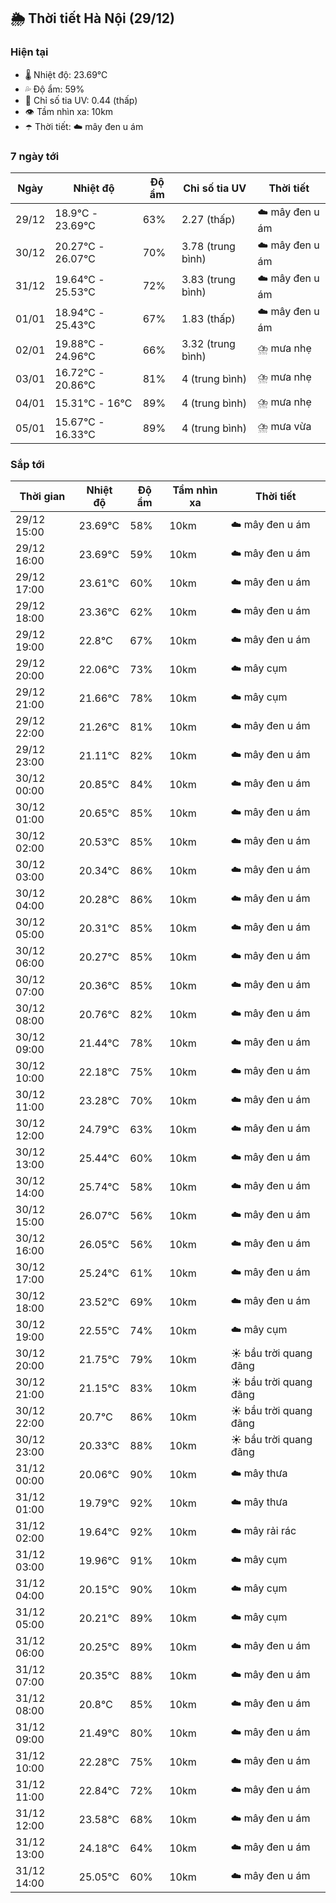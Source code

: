## 🌦️ Thời tiết Hà Nội (29/12)

### Hiện tại

- 🌡️ Nhiệt độ: 23.69℃
- 💦 Độ ẩm: 59%
- 🌟 Chỉ số tia UV: 0.44 (thấp)
- 👁️ Tầm nhìn xa: 10km
- ☂️ Thời tiết: ☁️ mây đen u ám

### 7 ngày tới

| Ngày | Nhiệt độ | Độ ẩm | Chỉ số tia UV | Thời tiết |
| --- | --- | --- | --- | --- |
| 29/12 | 18.9℃ - 23.69℃ | 63% | 2.27 (thấp) | ☁️ mây đen u ám |
| 30/12 | 20.27℃ - 26.07℃ | 70% | 3.78 (trung bình) | ☁️ mây đen u ám |
| 31/12 | 19.64℃ - 25.53℃ | 72% | 3.83 (trung bình) | ☁️ mây đen u ám |
| 01/01 | 18.94℃ - 25.43℃ | 67% | 1.83 (thấp) | ☁️ mây đen u ám |
| 02/01 | 19.88℃ - 24.96℃ | 66% | 3.32 (trung bình) | ⛈️ mưa nhẹ |
| 03/01 | 16.72℃ - 20.86℃ | 81% | 4 (trung bình) | ⛈️ mưa nhẹ |
| 04/01 | 15.31℃ - 16℃ | 89% | 4 (trung bình) | ⛈️ mưa nhẹ |
| 05/01 | 15.67℃ - 16.33℃ | 89% | 4 (trung bình) | ⛈️ mưa vừa |

### Sắp tới

| Thời gian | Nhiệt độ | Độ ẩm | Tầm nhìn xa | Thời tiết |
| --- | --- | --- | --- | --- |
| 29/12 15:00 | 23.69℃ | 58% | 10km | ☁️ mây đen u ám |
| 29/12 16:00 | 23.69℃ | 59% | 10km | ☁️ mây đen u ám |
| 29/12 17:00 | 23.61℃ | 60% | 10km | ☁️ mây đen u ám |
| 29/12 18:00 | 23.36℃ | 62% | 10km | ☁️ mây đen u ám |
| 29/12 19:00 | 22.8℃ | 67% | 10km | ☁️ mây đen u ám |
| 29/12 20:00 | 22.06℃ | 73% | 10km | ☁️ mây cụm |
| 29/12 21:00 | 21.66℃ | 78% | 10km | ☁️ mây cụm |
| 29/12 22:00 | 21.26℃ | 81% | 10km | ☁️ mây đen u ám |
| 29/12 23:00 | 21.11℃ | 82% | 10km | ☁️ mây đen u ám |
| 30/12 00:00 | 20.85℃ | 84% | 10km | ☁️ mây đen u ám |
| 30/12 01:00 | 20.65℃ | 85% | 10km | ☁️ mây đen u ám |
| 30/12 02:00 | 20.53℃ | 85% | 10km | ☁️ mây đen u ám |
| 30/12 03:00 | 20.34℃ | 86% | 10km | ☁️ mây đen u ám |
| 30/12 04:00 | 20.28℃ | 86% | 10km | ☁️ mây đen u ám |
| 30/12 05:00 | 20.31℃ | 85% | 10km | ☁️ mây đen u ám |
| 30/12 06:00 | 20.27℃ | 85% | 10km | ☁️ mây đen u ám |
| 30/12 07:00 | 20.36℃ | 85% | 10km | ☁️ mây đen u ám |
| 30/12 08:00 | 20.76℃ | 82% | 10km | ☁️ mây đen u ám |
| 30/12 09:00 | 21.44℃ | 78% | 10km | ☁️ mây đen u ám |
| 30/12 10:00 | 22.18℃ | 75% | 10km | ☁️ mây đen u ám |
| 30/12 11:00 | 23.28℃ | 70% | 10km | ☁️ mây đen u ám |
| 30/12 12:00 | 24.79℃ | 63% | 10km | ☁️ mây đen u ám |
| 30/12 13:00 | 25.44℃ | 60% | 10km | ☁️ mây đen u ám |
| 30/12 14:00 | 25.74℃ | 58% | 10km | ☁️ mây đen u ám |
| 30/12 15:00 | 26.07℃ | 56% | 10km | ☁️ mây đen u ám |
| 30/12 16:00 | 26.05℃ | 56% | 10km | ☁️ mây đen u ám |
| 30/12 17:00 | 25.24℃ | 61% | 10km | ☁️ mây đen u ám |
| 30/12 18:00 | 23.52℃ | 69% | 10km | ☁️ mây đen u ám |
| 30/12 19:00 | 22.55℃ | 74% | 10km | ☁️ mây cụm |
| 30/12 20:00 | 21.75℃ | 79% | 10km | ☀️ bầu trời quang đãng |
| 30/12 21:00 | 21.15℃ | 83% | 10km | ☀️ bầu trời quang đãng |
| 30/12 22:00 | 20.7℃ | 86% | 10km | ☀️ bầu trời quang đãng |
| 30/12 23:00 | 20.33℃ | 88% | 10km | ☀️ bầu trời quang đãng |
| 31/12 00:00 | 20.06℃ | 90% | 10km | ☁️ mây thưa |
| 31/12 01:00 | 19.79℃ | 92% | 10km | ☁️ mây thưa |
| 31/12 02:00 | 19.64℃ | 92% | 10km | ☁️ mây rải rác |
| 31/12 03:00 | 19.96℃ | 91% | 10km | ☁️ mây cụm |
| 31/12 04:00 | 20.15℃ | 90% | 10km | ☁️ mây cụm |
| 31/12 05:00 | 20.21℃ | 89% | 10km | ☁️ mây cụm |
| 31/12 06:00 | 20.25℃ | 89% | 10km | ☁️ mây đen u ám |
| 31/12 07:00 | 20.35℃ | 88% | 10km | ☁️ mây đen u ám |
| 31/12 08:00 | 20.8℃ | 85% | 10km | ☁️ mây đen u ám |
| 31/12 09:00 | 21.49℃ | 80% | 10km | ☁️ mây đen u ám |
| 31/12 10:00 | 22.28℃ | 75% | 10km | ☁️ mây đen u ám |
| 31/12 11:00 | 22.84℃ | 72% | 10km | ☁️ mây đen u ám |
| 31/12 12:00 | 23.58℃ | 68% | 10km | ☁️ mây đen u ám |
| 31/12 13:00 | 24.18℃ | 64% | 10km | ☁️ mây đen u ám |
| 31/12 14:00 | 25.05℃ | 60% | 10km | ☁️ mây đen u ám |
